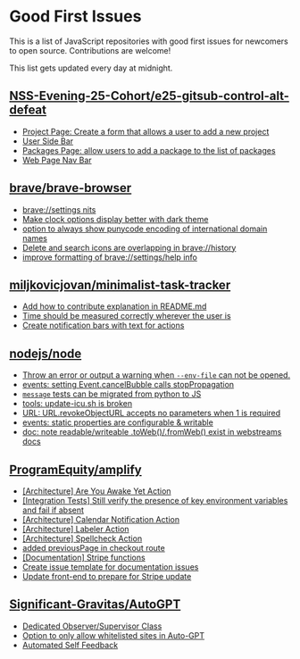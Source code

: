 # Good First Issues

This is a list of JavaScript repositories with good first issues for newcomers to open source. Contributions are welcome!

This list gets updated every day at midnight.

## [NSS-Evening-25-Cohort/e25-gitsub-control-alt-defeat](https://github.com/NSS-Evening-25-Cohort/e25-gitsub-control-alt-defeat)

- [Project Page: Create a form that allows a user to add a new project](https://github.com/NSS-Evening-25-Cohort/e25-gitsub-control-alt-defeat/issues/8)
- [User Side Bar](https://github.com/NSS-Evening-25-Cohort/e25-gitsub-control-alt-defeat/issues/3)
- [Packages Page: allow users to add a package to the list of packages](https://github.com/NSS-Evening-25-Cohort/e25-gitsub-control-alt-defeat/issues/11)
- [Web Page Nav Bar](https://github.com/NSS-Evening-25-Cohort/e25-gitsub-control-alt-defeat/issues/6)

## [brave/brave-browser](https://github.com/brave/brave-browser)

- [brave://settings nits](https://github.com/brave/brave-browser/issues/20002)
- [Make clock options display better with dark theme](https://github.com/brave/brave-browser/issues/12061)
- [option to always show punycode encoding of international domain names](https://github.com/brave/brave-browser/issues/17232)
- [Delete and search icons are overlapping in brave://history](https://github.com/brave/brave-browser/issues/32399)
- [improve formatting of brave://settings/help info](https://github.com/brave/brave-browser/issues/2560)

## [miljkovicjovan/minimalist-task-tracker](https://github.com/miljkovicjovan/minimalist-task-tracker)

- [Add how to contribute explanation in README.md](https://github.com/miljkovicjovan/minimalist-task-tracker/issues/43)
- [Time should be measured correctly wherever the user is](https://github.com/miljkovicjovan/minimalist-task-tracker/issues/67)
- [Create notification bars with text for actions](https://github.com/miljkovicjovan/minimalist-task-tracker/issues/21)

## [nodejs/node](https://github.com/nodejs/node)

- [Throw an error or output a warning when `--env-file` can not be opened.](https://github.com/nodejs/node/issues/50536)
- [events: setting Event.cancelBubble calls stopPropagation](https://github.com/nodejs/node/issues/50401)
- [`message` tests can be migrated from python to JS](https://github.com/nodejs/node/issues/47707)
- [tools: update-icu.sh is broken](https://github.com/nodejs/node/issues/50498)
- [URL: URL.revokeObjectURL accepts no parameters when 1 is required](https://github.com/nodejs/node/issues/50432)
- [events: static properties are configurable & writable](https://github.com/nodejs/node/issues/50417)
- [doc: note readable/writeable .toWeb()/.fromWeb() exist in webstreams docs](https://github.com/nodejs/node/issues/45381)

## [ProgramEquity/amplify](https://github.com/ProgramEquity/amplify)

- [[Architecture] Are You Awake Yet Action](https://github.com/ProgramEquity/amplify/issues/623)
- [[Integration Tests] Still verify the presence of key environment variables and fail if absent](https://github.com/ProgramEquity/amplify/issues/483)
- [[Architecture] Calendar Notification Action](https://github.com/ProgramEquity/amplify/issues/624)
- [[Architecture] Labeler Action](https://github.com/ProgramEquity/amplify/issues/625)
- [[Architecture] Spellcheck Action](https://github.com/ProgramEquity/amplify/issues/626)
- [added previousPage in checkout route](https://github.com/ProgramEquity/amplify/pull/499)
- [[Documentation] Stripe functions](https://github.com/ProgramEquity/amplify/issues/609)
- [Create issue template for documentation issues](https://github.com/ProgramEquity/amplify/issues/505)
- [Update front-end to prepare for Stripe update](https://github.com/ProgramEquity/amplify/issues/521)

## [Significant-Gravitas/AutoGPT](https://github.com/Significant-Gravitas/AutoGPT)

- [Dedicated Observer/Supervisor Class](https://github.com/Significant-Gravitas/AutoGPT/issues/4242)
- [Option to only allow whitelisted sites in Auto-GPT](https://github.com/Significant-Gravitas/AutoGPT/issues/5289)
- [Automated Self Feedback](https://github.com/Significant-Gravitas/AutoGPT/issues/4220)

